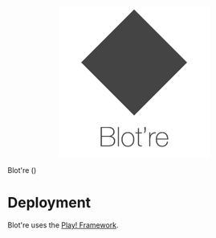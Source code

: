 <div align="center" >
    <a href="https://blot.re">
        <img src="documentation/readme-logo.png" width="300" alt="Blot're" />
    </a>
</div>

Blot're ()


# Deployment
Blot're uses the [Play! Framework][play].



[play]: https://www.playframework.com